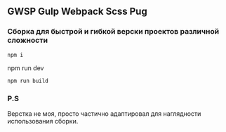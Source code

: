 ## GWSP Gulp Webpack Scss Pug
### Сборка для быстрой и гибкой верски проектов различной сложности
```
npm i
```
npm run dev
```
npm run build
```
### P.S
Верстка не моя, просто частично адаптировал для наглядности использования сборки.
